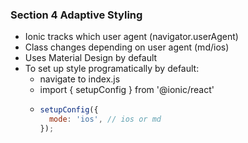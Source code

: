 <!-- SECTION 4 adaptive styling -->

### Section 4 Adaptive Styling

- Ionic tracks which user agent (navigator.userAgent)
- Class changes depending on user agent (md/ios)
- Uses Material Design by default
- To set up style programatically by default:
  - navigate to index.js
  - import { setupConfig } from '@ionic/react'
  - ```javascript
    setupConfig({
      mode: 'ios', // ios or md
    });
    ```
